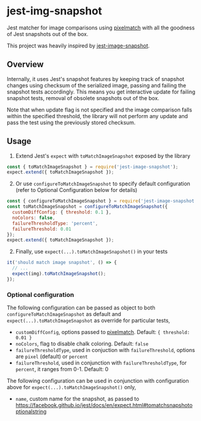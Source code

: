 # jest-img-snapshot

Jest matcher for image comparisons using [pixelmatch](https://github.com/mapbox/pixelmatch) with all the goodness of Jest snapshots out of the box.

This project was heavily inspired by [jest-image-snapshot](https://github.com/americanexpress/jest-image-snapshot).

## Overview

Internally, it uses Jest's snapshot features by keeping track of snapshot changes using checksum of the serialized image, passing and failing the snapshot tests accordingly. This means you get interactive update for failing snapshot tests, removal of obsolete snapshots out of the box.

Note that when update flag is not specified and the image comparison falls within the specified threshold, the library will not perform any update and pass the test using the previously stored checksum.

## Usage

1. Extend Jest's `expect` with `toMatchImageSnapshot` exposed by the library

```js
const { toMatchImageSnapshot } = require('jest-image-snapshot');
expect.extend({ toMatchImageSnapshot });
```

2. Or use `configureToMatchImageSnapshot` to specify default configuration (refer to Optional Configuration below for details)

```js
const { configureToMatchImageSnapshot } = require('jest-image-snapshot');
const toMatchImageSnapshot = configureToMatchImageSnapshot({
  customDiffConfig: { threshold: 0.1 },
  noColors: false,
  failureThresholdType: 'percent',
  failureThreshold: 0.01
});
expect.extend({ toMatchImageSnapshot });
```

2. Finally, use `expect(...).toMatchImageSnapshot()` in your tests

```js
it('should match image snapshot', () => {
  // ...
  expect(img).toMatchImageSnapshot();
});
```

### Optional configuration

The following configuration can be passed as object to both `configureToMatchImageSnapshot` as default and `expect(...).toMatchImageSnapshot` as override for particular tests,
* `customDiffConfig`, options passed to [pixelmatch](https://github.com/mapbox/pixelmatch#api). Default: `{ threshold: 0.01 }`
* `noColors`, flag to disable chalk coloring. Default: `false`
* `failureThresholdType`, used in conjuction with `failureThreshold`, options are `pixel` (default) or `percent`
* `failureThreshold`, used in conjunction with `failureThresholdType`, for `percent`, it ranges from 0-1. Default: 0

The following configuration can be used in conjunction with configuration above for `expect(...).toMatchImageSnapshot()` only,
* `name`, custom name for the snapshot, as passed to https://facebook.github.io/jest/docs/en/expect.html#tomatchsnapshotoptionalstring
